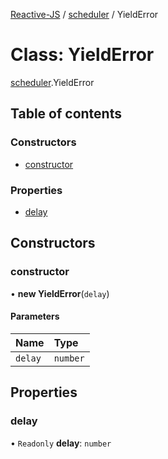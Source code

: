 [Reactive-JS](../README.md) / [scheduler](../modules/scheduler.md) / YieldError

# Class: YieldError

[scheduler](../modules/scheduler.md).YieldError

## Table of contents

### Constructors

- [constructor](scheduler.YieldError.md#constructor)

### Properties

- [delay](scheduler.YieldError.md#delay)

## Constructors

### constructor

• **new YieldError**(`delay`)

#### Parameters

| Name | Type |
| :------ | :------ |
| `delay` | `number` |

## Properties

### delay

• `Readonly` **delay**: `number`
